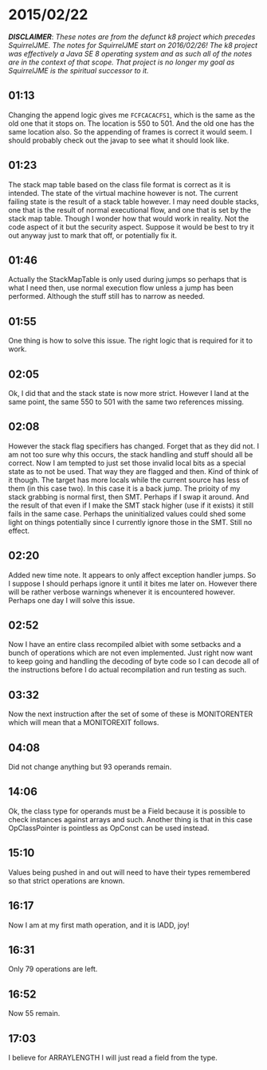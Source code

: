 # 2015/02/22

***DISCLAIMER***: _These notes are from the defunct k8 project which_
_precedes SquirrelJME. The notes for SquirrelJME start on 2016/02/26!_
_The k8 project was effectively a Java SE 8 operating system and as such_
_all of the notes are in the context of that scope. That project is no_
_longer my goal as SquirrelJME is the spiritual successor to it._

## 01:13

Changing the append logic gives me `FCFCACACFS1`, which is the same as the old
one that it stops on. The location is 550 to 501. And the old one has the same
location also. So the appending of frames is correct it would seem. I should
probably check out the javap to see what it should look like.

## 01:23

The stack map table based on the class file format is correct as it is
intended. The state of the virtual machine however is not. The current failing
state is the result of a stack table however. I may need double stacks, one
that is the result of normal executional flow, and one that is set by the
stack map table. Though I wonder how that would work in reality. Not the code
aspect of it but the security aspect. Suppose it would be best to try it out
anyway just to mark that off, or potentially fix it.

## 01:46

Actually the StackMapTable is only used during jumps so perhaps that is what I
need then, use normal execution flow unless a jump has been performed.
Although the stuff still has to narrow as needed.

## 01:55

One thing is how to solve this issue. The right logic that is required for it
to work.

## 02:05

Ok, I did that and the stack state is now more strict. However I land at the
same point, the same 550 to 501 with the same two references missing.

## 02:08

However the stack flag specifiers has changed. Forget that as they did not. I
am not too sure why this occurs, the stack handling and stuff should all be
correct. Now I am tempted to just set those invalid local bits as a special
state as to not be used. That way they are flagged and then. Kind of think of
it though. The target has more locals while the current source has less of
them (in this case two). In this case it is a back jump. The prioity of my
stack grabbing is normal first, then SMT. Perhaps if I swap it around. And the
result of that even if I make the SMT stack higher (use if it exists) it still
fails in the same case. Perhaps the uninitialized values could shed some light
on things potentially since I currently ignore those in the SMT. Still no
effect.

## 02:20

Added new time note. It appears to only affect exception handler jumps. So I
suppose I should perhaps ignore it until it bites me later on. However there
will be rather verbose warnings whenever it is encountered however. Perhaps
one day I will solve this issue.

## 02:52

Now I have an entire class recompiled albiet with some setbacks and a bunch of
operations which are not even implemented. Just right now want to keep going
and handling the decoding of byte code so I can decode all of the instructions
before I do actual recompilation and run testing as such.

## 03:32

Now the next instruction after the set of some of these is MONITORENTER which
will mean that a MONITOREXIT follows.

## 04:08

Did not change anything but 93 operands remain.

## 14:06

Ok, the class type for operands must be a Field because it is possible to
check instances against arrays and such. Another thing is that in this case
OpClassPointer is pointless as OpConst can be used instead.

## 15:10

Values being pushed in and out will need to have their types remembered so
that strict operations are known.

## 16:17

Now I am at my first math operation, and it is IADD, joy!

## 16:31

Only 79 operations are left.

## 16:52

Now 55 remain.

## 17:03

I believe for ARRAYLENGTH I will just read a field from the type.

